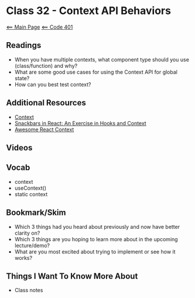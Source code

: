# Class 32 - Context API Behaviors

[<== Main Page](../README.md)
[<== Code 401](../code401/code401.md)

## Readings

- When you have multiple contexts, what component type should you use (class/function) and why?
- What are some good use cases for using the Context API for global state?
- How can you best test context?

## Additional Resources

- [Context](https://reactjs.org/docs/context.html)
- [Snackbars in React: An Exercise in Hooks and Context](https://medium.com/swlh/snackbars-in-react-an-exercise-in-hooks-and-context-299b43fd2a2b)
- [Awesome React Context](https://github.com/diegohaz/awesome-react-context)

## Videos

## Vocab

- context
- useContext()
- static context

## Bookmark/Skim

- Which 3 things had you heard about previously and now have better clarity on?
- Which 3 things are you hoping to learn more about in the upcoming lecture/demo?
- What are you most excited about trying to implement or see how it works?

## Things I Want To Know More About

- Class notes
